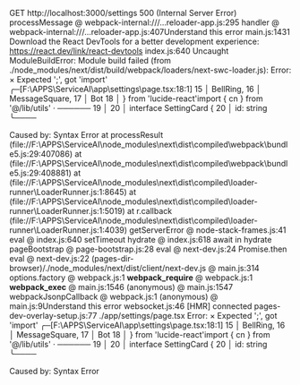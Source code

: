   GET http://localhost:3000/settings 500 (Internal Server Error)
processMessage @ webpack-internal:///…reloader-app.js:295
handler @ webpack-internal:///…reloader-app.js:407Understand this error
main.js:1431 Download the React DevTools for a better development experience: https://react.dev/link/react-devtools
index.js:640 Uncaught ModuleBuildError: Module build failed (from ./node_modules/next/dist/build/webpack/loaders/next-swc-loader.js):
Error:   × Expected ';', got 'import'
    ╭─[F:\APPS\ServiceAI\app\settings\page.tsx:18:1]
 15 │     BellRing, 
 16 │     MessageSquare, 
 17 │     Bot 
 18 │   } from 'lucide-react'import { cn } from '@/lib/utils'
    ·                        ──────
 19 │ 
 20 │ interface SettingCard {
 20 │   id: string
    ╰────


Caused by:
    Syntax Error
    at processResult (file://F:\APPS\ServiceAI\node_modules\next\dist\compiled\webpack\bundle5.js:29:407086)
    at <unknown> (file://F:\APPS\ServiceAI\node_modules\next\dist\compiled\webpack\bundle5.js:29:408881)
    at <unknown> (file://F:\APPS\ServiceAI\node_modules\next\dist\compiled\loader-runner\LoaderRunner.js:1:8645)
    at <unknown> (file://F:\APPS\ServiceAI\node_modules\next\dist\compiled\loader-runner\LoaderRunner.js:1:5019)
    at r.callback (file://F:\APPS\ServiceAI\node_modules\next\dist\compiled\loader-runner\LoaderRunner.js:1:4039)
getServerError @ node-stack-frames.js:41
eval @ index.js:640
setTimeout
hydrate @ index.js:618
await in hydrate
pageBootstrap @ page-bootstrap.js:28
eval @ next-dev.js:24
Promise.then
eval @ next-dev.js:22
(pages-dir-browser)/./node_modules/next/dist/client/next-dev.js @ main.js:314
options.factory @ webpack.js:1
__webpack_require__ @ webpack.js:1
__webpack_exec__ @ main.js:1546
(anonymous) @ main.js:1547
webpackJsonpCallback @ webpack.js:1
(anonymous) @ main.js:9Understand this error
websocket.js:46 [HMR] connected
pages-dev-overlay-setup.js:77 ./app/settings/page.tsx
Error:   × Expected ';', got 'import'
    ╭─[F:\APPS\ServiceAI\app\settings\page.tsx:18:1]
 15 │     BellRing, 
 16 │     MessageSquare, 
 17 │     Bot 
 18 │   } from 'lucide-react'import { cn } from '@/lib/utils'
    ·                        ──────
 19 │ 
 20 │ interface SettingCard {
 20 │   id: string
    ╰────

Caused by:
    Syntax Error